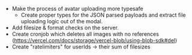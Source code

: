 - Make the process of avatar uploading more typesafe
  - Create proper types for the JSON parsed payloads and extract file uploading logic out of the modal.
- Add filesize & format checks on the server.
- Create cronjob which deletes all images with no references (https://vercel.com/docs/storage/vercel-blob/using-blob-sdk#del)
- Create "ratelimiters" for userIds -> their sum of filesizes
